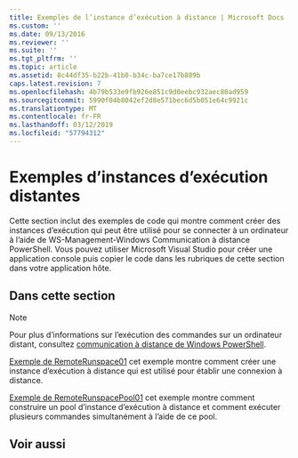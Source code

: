 ```yaml
---
title: Exemples de l’instance d’exécution à distance | Microsoft Docs
ms.custom: ''
ms.date: 09/13/2016
ms.reviewer: ''
ms.suite: ''
ms.tgt_pltfrm: ''
ms.topic: article
ms.assetid: 8c44df35-b22b-41b0-b34c-ba7ce17b889b
caps.latest.revision: 7
ms.openlocfilehash: 4b79b533e9fb926e851c9d0eebc932aec80ad959
ms.sourcegitcommit: 5990f04b8042ef2d8e571bec6d5b051e64c9921c
ms.translationtype: MT
ms.contentlocale: fr-FR
ms.lasthandoff: 03/12/2019
ms.locfileid: "57794312"
---
```

# <a name="remote-runspace-samples"></a>Exemples d’instances d’exécution distantes

Cette section inclut des exemples de code qui montre comment créer des instances d’exécution qui peut être utilisé pour se connecter à un ordinateur à l’aide de WS-Management-Windows Communication à distance PowerShell. Vous pouvez utiliser Microsoft Visual Studio pour créer une application console puis copier le code dans les rubriques de cette section dans votre application hôte.

## <a name="in-this-section"></a>Dans cette section

> [!NOTE]
> Pour plus d’informations sur l’exécution des commandes sur un ordinateur distant, consultez [communication à distance de Windows PowerShell](https://msdn.microsoft.com/en-us/library/ee706563(v=vs.85).aspx).

 [Exemple de RemoteRunspace01](./remoterunspace01-sample.md) cet exemple montre comment créer une instance d’exécution à distance qui est utilisé pour établir une connexion à distance.

 [Exemple de RemoteRunspacePool01](./remoterunspacepool01-sample.md) cet exemple montre comment construire un pool d’instance d’exécution à distance et comment exécuter plusieurs commandes simultanément à l’aide de ce pool.

## <a name="see-also"></a>Voir aussi
